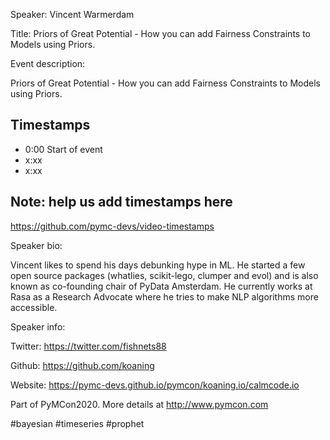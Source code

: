 
Speaker: Vincent Warmerdam

Title: Priors of Great Potential - How you can add Fairness Constraints to Models using Priors.


Event description:

Priors of Great Potential - How you can add Fairness Constraints to Models using Priors.

## Timestamps
- 0:00 Start of event
- x:xx 
- x:xx

## Note: help us add timestamps here
https://github.com/pymc-devs/video-timestamps

Speaker bio:

Vincent likes to spend his days debunking hype in ML. He started a few open source packages (whatlies, scikit-lego, clumper and evol) and is also known as co-founding chair of PyData Amsterdam. He currently works at Rasa as a Research Advocate where he tries to make NLP algorithms more accessible.

Speaker info:

Twitter: https://twitter.com/fishnets88

Github: https://github.com/koaning

Website: https://pymc-devs.github.io/pymcon/koaning.io/calmcode.io

Part of PyMCon2020. 
More details at http://www.pymcon.com  

#bayesian #timeseries #prophet
